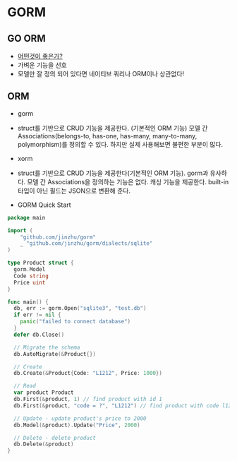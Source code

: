 # GORM


## GO ORM

* [어떤것이 좋은가?](https://www.reddit.com/r/golang/comments/3ajqa6/golang_which_orm_is_better/)
* 가벼운 기능을 선호
* 모델만 잘 정의 되어 있다면 네이티브 쿼리나 ORM이나 상관없다!


## ORM

* gorm
 - struct를 기반으로 CRUD 기능을 제공한다. (기본적인 ORM 기능) 모델 간 Associations(belongs-to, has-one, has-many, many-to-many, polymorphism)를 정의할 수 있다. 하지만 실제 사용해보면 불편한 부분이 많다.
* xorm
 - struct를 기반으로 CRUD 기능을 제공한다(기본적인 ORM 기능). gorm과 유사하다. 모델 간 Associations을 정의하는 기능은 없다. 캐싱 기능을 제공한다. built-in 타입이 아닌 필드는 JSON으로 변환해 준다.


* GORM Quick Start
```go
package main

import (
    "github.com/jinzhu/gorm"
    _ "github.com/jinzhu/gorm/dialects/sqlite"
)

type Product struct {
  gorm.Model
  Code string
  Price uint
}

func main() {
  db, err := gorm.Open("sqlite3", "test.db")
  if err != nil {
    panic("failed to connect database")
  }
  defer db.Close()

  // Migrate the schema
  db.AutoMigrate(&Product{})

  // Create
  db.Create(&Product{Code: "L1212", Price: 1000})

  // Read
  var product Product
  db.First(&product, 1) // find product with id 1
  db.First(&product, "code = ?", "L1212") // find product with code l1212

  // Update - update product's price to 2000
  db.Model(&product).Update("Price", 2000)

  // Delete - delete product
  db.Delete(&product)
}
```
